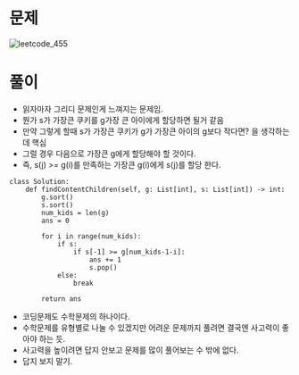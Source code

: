 # 문제
![leetcode_455](https://user-images.githubusercontent.com/51700219/76846734-50df3a80-6884-11ea-98de-1578b2106232.png)
# 풀이
- 읽자마자 그리디 문제인게 느껴지는 문제임.
- 뭔가 s가 가장큰 쿠키를 g가장 큰 아이에게 할당하면 될거 같음
- 만약 그렇게 할때 s가 가장큰 쿠키가 g가 가장큰 아이의 g보다 작다면? 을 생각하는데 핵심
- 그럴 경우 다음으로 가장큰 g에게 할당해야 할 것이다.
- 즉, s(j) >= g(i)를 만족하는 가장큰 g(i)에게 s(j)를 할당 한다.
```python3
class Solution:
    def findContentChildren(self, g: List[int], s: List[int]) -> int:
        g.sort()
        s.sort()
        num_kids = len(g)
        ans = 0
        
        for i in range(num_kids):
            if s:
                if s[-1] >= g[num_kids-1-i]:
                    ans += 1
                    s.pop()
            else:
                break
                
        return ans
```
- 코딩문제도 수학문제의 하나이다.
- 수학문제를 유형별로 나눌 수 있겠지만 어려운 문제까지 풀려면 결국엔 사고력이 좋아야 하는 듯.
- 사고력을 높이려면 답지 안보고 문제를 많이 풀어보는 수 밖에 없다.
- 답지 보지 말기.
